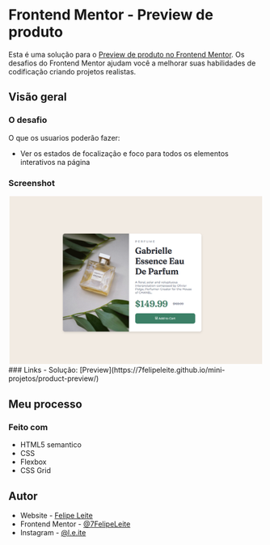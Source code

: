 # Frontend Mentor - Preview de produto

Esta é uma solução para o [Preview de produto no Frontend Mentor](https://www.frontendmentor.io/challenges/product-preview-card-component-GO7UmttRfa/hub). Os desafios do Frontend Mentor ajudam você a melhorar suas habilidades de codificação criando projetos realistas.

## Visão geral

### O desafio

O que os usuarios poderão fazer:

- Ver os estados de focalização e foco para todos os elementos interativos na página

### Screenshot
<div align="center">
<img src="design/index.html.png" width="500px">
</div>
### Links
- Solução: [Preview](https://7felipeleite.github.io/mini-projetos/product-preview/)

## Meu processo

### Feito com

- HTML5 semantico
- CSS
- Flexbox
- CSS Grid


## Autor

- Website - [Felipe Leite](https://github.com/7FelipeLeite)
- Frontend Mentor - [@7FelipeLeite](https://www.frontendmentor.io/profile/7FelipeLeite)
- Instagram - [@l.e.ite](https://www.instagram.com/l.e.ite)
